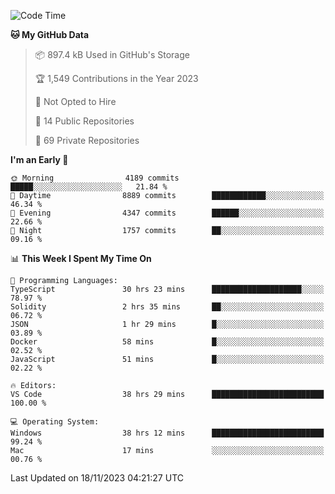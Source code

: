 <!--START_SECTION:waka-->
![Code Time](http://img.shields.io/badge/Code%20Time-4%2C894%20hrs-blue)

**🐱 My GitHub Data** 

> 📦 897.4 kB Used in GitHub's Storage 
 > 
> 🏆 1,549 Contributions in the Year 2023
 > 
> 🚫 Not Opted to Hire
 > 
> 📜 14 Public Repositories 
 > 
> 🔑 69 Private Repositories 
 > 
**I'm an Early 🐤** 

```text
🌞 Morning                4189 commits        █████░░░░░░░░░░░░░░░░░░░░   21.84 % 
🌆 Daytime                8889 commits        ████████████░░░░░░░░░░░░░   46.34 % 
🌃 Evening                4347 commits        ██████░░░░░░░░░░░░░░░░░░░   22.66 % 
🌙 Night                  1757 commits        ██░░░░░░░░░░░░░░░░░░░░░░░   09.16 % 
```


📊 **This Week I Spent My Time On** 

```text
💬 Programming Languages: 
TypeScript               30 hrs 23 mins      ████████████████████░░░░░   78.97 % 
Solidity                 2 hrs 35 mins       ██░░░░░░░░░░░░░░░░░░░░░░░   06.72 % 
JSON                     1 hr 29 mins        █░░░░░░░░░░░░░░░░░░░░░░░░   03.89 % 
Docker                   58 mins             █░░░░░░░░░░░░░░░░░░░░░░░░   02.52 % 
JavaScript               51 mins             █░░░░░░░░░░░░░░░░░░░░░░░░   02.22 % 

🔥 Editors: 
VS Code                  38 hrs 29 mins      █████████████████████████   100.00 % 

💻 Operating System: 
Windows                  38 hrs 12 mins      █████████████████████████   99.24 % 
Mac                      17 mins             ░░░░░░░░░░░░░░░░░░░░░░░░░   00.76 % 
```


 Last Updated on 18/11/2023 04:21:27 UTC
<!--END_SECTION:waka-->

